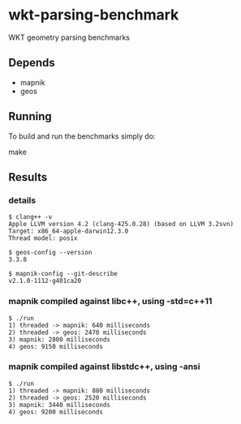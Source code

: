 # wkt-parsing-benchmark

WKT geometry parsing benchmarks

## Depends

 - mapnik
 - geos

## Running

To build and run the benchmarks simply do:

   make

## Results

### details

    $ clang++ -v    
    Apple LLVM version 4.2 (clang-425.0.28) (based on LLVM 3.2svn)
    Target: x86_64-apple-darwin12.3.0
    Thread model: posix
    
    $ geos-config --version
    3.3.8
    
    $ mapnik-config --git-describe
    v2.1.0-1112-g401ca20

### mapnik compiled against libc++, using -std=c++11

    $ ./run
    1) threaded -> mapnik: 640 milliseconds
    2) threaded -> geos: 2470 milliseconds
    3) mapnik: 2800 milliseconds
    4) geos: 9150 milliseconds

### mapnik compiled against libstdc++, using -ansi

    $ ./run
    1) threaded -> mapnik: 880 milliseconds
    2) threaded -> geos: 2520 milliseconds
    3) mapnik: 3440 milliseconds
    4) geos: 9200 milliseconds



